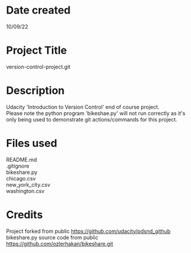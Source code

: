 # Date created
10/09/22

# Project Title
version-control-project.git

# Description
Udacity 'Introduction to Version Control' end of course project.  
Please note the python program 'bikeshae.py' will not run correctly as it's only being used to demonstrate git actions/commands for this project.

# Files used
README.md  
.gitignore  
bikeshare.py  
chicago.csv  
new_york_city.csv  
washington.csv

# Credits
Project forked from public https://github.com/udacity/pdsnd_github  
bikeshare.py source code from public https://github.com/ozlerhakan/bikeshare.git
